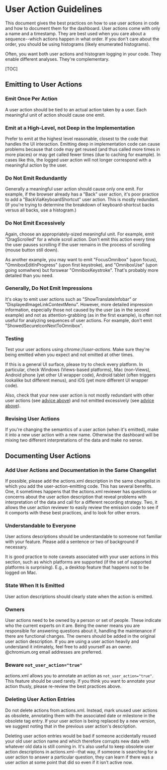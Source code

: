 # User Action Guidelines

This document gives the best practices on how to use user actions in code and
how to document them for the dashboard.  User actions come with only a name and
a timestamp.  They are best used when you care about a sequence--which actions
happen in what order.  If you don't care about the order, you should be using
histograms (likely enumerated histograms).

Often, you want both user actions and histogram logging in your code.  They
enable different analyses.  They're complementary.

[TOC]

## Emitting to User Actions

### Emit Once Per Action

A user action should be tied to an actual action taken by a user.  Each
meaningful unit of action should cause one emit.

### Emit at a High-Level, not Deep in the Implementation

Prefer to emit at the highest level reasonable, closest to the code that handles
the UI interaction.  Emitting deep in implementation code can cause problems
because that code may get reused (and thus called more times in more places) or
may get called fewer times (due to caching for example).  In cases like this,
the logged user action will not longer correspond with a meaningful action by
the user.

### Do Not Emit Redundantly

Generally a meaningful user action should cause only one emit.  For example, if
the browser already has a "Back" user action, it's poor practice to add a
"BackViaKeyboardShortcut" user action.  This is mostly redundant.  (If you're
trying to determine the breakdown of keyboard-shortcut backs versus all backs,
use a histogram.)

### Do Not Emit Excessively

Again, choose an appropriately-sized meaningful unit.  For example, emit
"DragScrolled" for a whole scroll action.  Don't emit this action every time the
user pauses scrolling if the user remains in the process of scrolling (mouse
button still down).

As another example, you may want to emit "FocusOmnibox" (upon focus),
"OmniboxEditInProgress" (upon first keystroke), and "OmniboxUse" (upon going
somwhere) but forswear "OmniboxKeystroke".  That's probably more detailed than
you need.

### Generally, Do Not Emit Impressions

It's okay to emit user actions such as "ShowTranslateInfobar" or
"DisplayedImageLinkContextMenu".  However, more detailed impression information,
especially those not caused by the user (as in the second example) and not as
attention-grabbing (as in the first example), is often not useful for analyzing
sequences of user actions.  For example, don't emit
"ShowedSecureIconNextToOmnibox".

### Testing

Test your user actions using *chrome://user-actions*.  Make sure they're being
emitted when you expect and not emitted at other times.

If this is a general UI surface, please try to check every platform.  In
particular, check Windows (Views-based platforms), Mac (non-Views), Android
phone (yet other UI wrapper code), Android tablet (often triggers lookalike but
different menus), and iOS (yet more different UI wrapper code).

Also, check that your new user action is not mostly redundant with other user
actions (see [advice above](#Do-Not-Emit-Redundantly)) and not emitted
excessively (see [advice above](#Do-Not-Emit-Excessively)).

### Revising User Actions

If you're changing the semantics of a user action (when it's emitted), make it
into a new user action with a new name.  Otherwise the dashboard will be mixing
two different interpretations of the data and make no sense.

## Documenting User Actions

### Add User Actions and Documentation in the Same Changelist

If possible, please add the actions.xml description in the same changelist in
which you add the user-action-emitting code.  This has several benefits.  One,
it sometimes happens that the actions.xml reviewer has questions or concerns
about the user action description that reveal problems with interpretation of
the data and call for a different recording strategy.  Two, it allows the user
action reviewer to easily review the emission code to see if it comports with
these best practices, and to look for other errors.
 
### Understandable to Everyone

User actions descriptions should be understandable to someone not familiar with
your feature.  Please add a sentence or two of background if necessary.

It is good practice to note caveats associated with your user actions in this
section, such as which platforms are supported (if the set of supported
platforms is surprising).  E.g., a desktop feature that happens not to be logged
on Mac.

### State When It Is Emitted

User action descriptions should clearly state when the action is emitted.

### Owners

User actions need to be owned by a person or set of people.  These indicate who
the current experts on it are.  Being the owner means you are responsible for
answering questions about it, handling the maintenance if there are functional
changes.  The owners should be added in the original user action description.
If you are using a user action heavily and understand it intimately, feel free
to add yourself as an owner. @chromium.org email addresses are preferred.

### Beware `not_user_action="true"`

actions.xml allows you to annotate an action as `not_user_action="true"`.  This
feature should be used rarely.  If you think you want to annotate your action
thusly, please re-review the best practices above.

### Deleting User Action Entries

Do not delete actions from actions.xml.  Instead, mark unused user actions as
obsolete, annotating them with the associated date or milestone in the obsolete
tag entry.  If your user action is being replaced by a new version, we suggest
noting that in the previous user action's description.

Deleting user action entries would be bad if someone accidentally reused your
old user action name and which therefore corrupts new data with whatever old
data is still coming in.  It's also useful to keep obsolete user action
descriptions in actions.xml--that way, if someone is searching for a user action
to answer a particular question, they can learn if there was a user action at
some point that did so even if it isn't active now.
